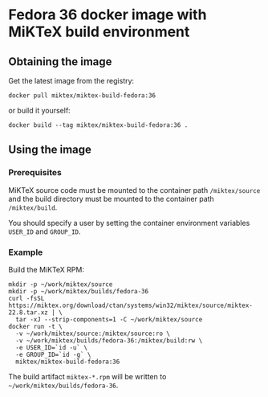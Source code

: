 # Fedora 36 docker image with MiKTeX build environment

## Obtaining the image

Get the latest image from the registry:

    docker pull miktex/miktex-build-fedora:36

or build it yourself:

    docker build --tag miktex/miktex-build-fedora:36 .

## Using the image

### Prerequisites

MiKTeX source code must be mounted to the container path `/miktex/source` and
the build directory must be mounted to the container path `/miktex/build`.

You should specify a user by setting the container environment variables
`USER_ID` and `GROUP_ID`.

### Example

Build the MiKTeX RPM:

    mkdir -p ~/work/miktex/source
    mkdir -p ~/work/miktex/builds/fedora-36
    curl -fsSL https://miktex.org/download/ctan/systems/win32/miktex/source/miktex-22.8.tar.xz | \
      tar -xJ --strip-components=1 -C ~/work/miktex/source
    docker run -t \
      -v ~/work/miktex/source:/miktex/source:ro \
      -v ~/work/miktex/builds/fedora-36:/miktex/build:rw \
      -e USER_ID=`id -u` \
      -e GROUP_ID=`id -g` \
      miktex/miktex-build-fedora:36

The build artifact `miktex-*.rpm` will be written to
`~/work/miktex/builds/fedora-36`.

